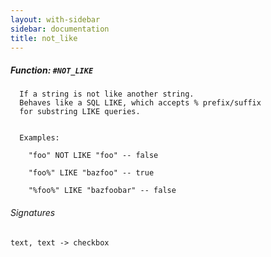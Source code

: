 ```yaml
---
layout: with-sidebar
sidebar: documentation
title: not_like
---
```


##### Function: `#NOT_LIKE`
```
  If a string is not like another string.
  Behaves like a SQL LIKE, which accepts % prefix/suffix
  for substring LIKE queries.


  Examples:

    "foo" NOT LIKE "foo" -- false

    "foo%" LIKE "bazfoo" -- true

    "%foo%" LIKE "bazfoobar" -- false

```

###### Signatures
    text, text -> checkbox

